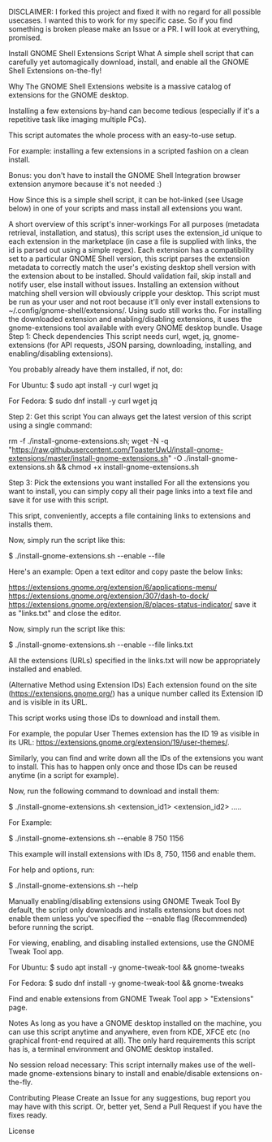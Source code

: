 DISCLAIMER: I forked this project and fixed it with no regard for all possible usecases. I wanted this to work for my specific case. So if you find something is broken please make an Issue or a PR. I will look at everything, promised.

Install GNOME Shell Extensions Script
What
A simple shell script that can carefully yet automagically download, install, and enable all the GNOME Shell Extensions on-the-fly!

Why
The GNOME Shell Extensions website is a massive catalog of extensions for the GNOME desktop.

Installing a few extensions by-hand can become tedious (especially if it's a repetitive task like imaging multiple PCs).

This script automates the whole process with an easy-to-use setup.

For example: installing a few extensions in a scripted fashion on a clean install.

Bonus: you don't have to install the GNOME Shell Integration browser extension anymore because it's not needed :)

How
Since this is a simple shell script, it can be hot-linked (see Usage below) in one of your scripts and mass install all extensions you want.

A short overview of this script's inner-workings
For all purposes (metadata retrieval, installation, and status), this script uses the extension_id unique to each extension in the marketplace (in case a file is supplied with links, the id is parsed out using a simple regex).
Each extension has a compatibility set to a particular GNOME Shell version, this script parses the extension metadata to correctly match the user's existing desktop shell version with the extension about to be installed. Should validation fail, skip install and notify user, else install without issues. Installing an extension without matching shell version will obviously cripple your desktop.
This script must be run as your user and not root because it'll only ever install extensions to ~/.config/gnome-shell/extensions/. Using sudo still works tho.
For installing the downloaded extension and enabling/disabling extensions, it uses the gnome-extensions tool available with every GNOME desktop bundle.
Usage
Step 1: Check dependencies
This script needs curl, wget, jq, gnome-extensions (for API requests, JSON parsing, downloading, installing, and enabling/disabling extensions).

You probably already have them installed, if not, do:

For Ubuntu: $ sudo apt install -y curl wget jq

For Fedora: $ sudo dnf install -y curl wget jq

Step 2: Get this script
You can always get the latest version of this script using a single command:

rm -f ./install-gnome-extensions.sh; wget -N -q "https://raw.githubusercontent.com/ToasterUwU/install-gnome-extensions/master/install-gnome-extensions.sh" -O ./install-gnome-extensions.sh && chmod +x install-gnome-extensions.sh

Step 3: Pick the extensions you want installed
For all the extensions you want to install, you can simply copy all their page links into a text file and save it for use with this script.

This sript, conveniently, accepts a file containing links to extensions and installs them.

Now, simply run the script like this:

$ ./install-gnome-extensions.sh --enable --file <filename>

Here's an example:
Open a text editor and copy paste the below links:

https://extensions.gnome.org/extension/6/applications-menu/
https://extensions.gnome.org/extension/307/dash-to-dock/
https://extensions.gnome.org/extension/8/places-status-indicator/
save it as "links.txt" and close the editor.

Now, simply run the script like this:

$ ./install-gnome-extensions.sh --enable --file links.txt

All the extensions (URLs) specified in the links.txt will now be appropriately installed and enabled.

(Alternative Method using Extension IDs)
Each extension found on the site (https://extensions.gnome.org/) has a unique number called its Extension ID and is visible in its URL.

This script works using those IDs to download and install them.

For example, the popular User Themes extension has the ID 19 as visible in its URL: https://extensions.gnome.org/extension/19/user-themes/.

Similarly, you can find and write down all the IDs of the extensions you want to install. This has to happen only once and those IDs can be reused anytime (in a script for example).

Now, run the following command to download and install them:

$ ./install-gnome-extensions.sh <extension_id1> <extension_id2> .....

For Example:

$ ./install-gnome-extensions.sh --enable 8 750 1156

This example will install extensions with IDs 8, 750, 1156 and enable them.

For help and options, run:

$ ./install-gnome-extensions.sh --help

Manually enabling/disabling extensions using GNOME Tweak Tool
By default, the script only downloads and installs extensions but does not enable them unless you've specified the --enable flag (Recommended) before running the script.

For viewing, enabling, and disabling installed extensions, use the GNOME Tweak Tool app.

For Ubuntu: $ sudo apt install -y gnome-tweak-tool && gnome-tweaks

For Fedora: $ sudo dnf install -y gnome-tweak-tool && gnome-tweaks

Find and enable extensions from GNOME Tweak Tool app > "Extensions" page.

Notes
As long as you have a GNOME desktop installed on the machine, you can use this script anytime and anywhere, even from KDE, XFCE etc (no graphical front-end required at all). The only hard requirements this script has is, a terminal environment and GNOME desktop installed.

No session reload necessary: This script internally makes use of the well-made gnome-extensions binary to install and enable/disable extensions on-the-fly.

Contributing
Please Create an Issue for any suggestions, bug report you may have with this script. Or, better yet, Send a Pull Request if you have the fixes ready.

License